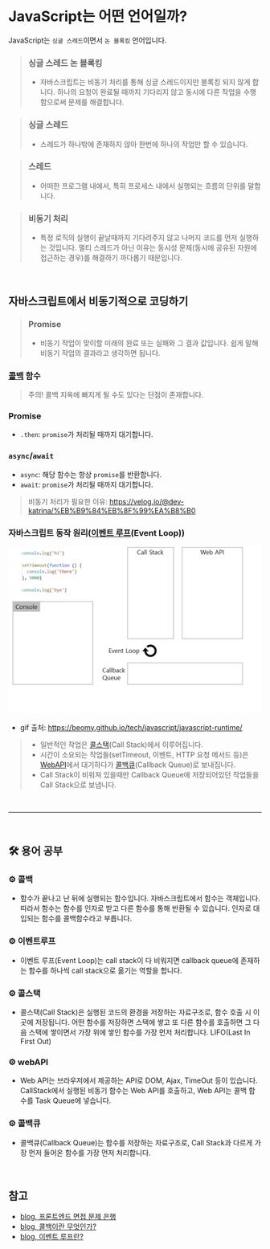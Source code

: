 # JavaScript는 어떤 언어일까?

JavaScript는 `싱글 스레드`이면서 `논 블록킹` 언어입니다.

> ### 싱글 스레드 논 블록킹
>
> - 자바스크립트는 비동기 처리를 통해 싱글 스레드이지만 블록킹 되지 않게 합니다.
>   하나의 요청이 완료될 때까지 기다리지 않고 동시에 다른 작업을 수행함으로써 문제를 해결합니다.

> ### 싱글 스레드
>
> - 스레드가 하나밖에 존재하지 않아 한번에 하나의 작업만 할 수 있습니다.

> ### 스레드
>
> - 어떠한 프로그램 내에서, 특히 프로세스 내에서 실행되는 흐름의 단위를 말합니다.

> ### 비동기 처리
>
> - 특정 로직의 실행이 끝날때까지 기다려주지 않고 나머지 코드를 먼저 실행하는 것입니다.
>   멀티 스레드가 아닌 이유는 동시성 문제(동시에 공유된 자원에 접근하는 경우)를 해결하기 까다롭기 때문입니다.

<br>

## 자바스크립트에서 비동기적으로 코딩하기

> ### Promise
>
> - 비동기 작업이 맞이할 미래의 완료 또는 실패와 그 결과 값입니다.
>   쉽게 말해 비동기 작업의 결과라고 생각하면 됩니다.

### [콜백](#gear-콜백) 함수

> 주의! 콜백 지옥에 빠지게 될 수도 있다는 단점이 존재합니다.

### Promise

- `.then`: `promise`가 처리될 때까지 대기합니다.

### `async`/`await`

- `async`: 해당 함수는 항상 `promise`를 반환합니다.
- `await`: `promise`가 처리될 때까지 대기합니다.

> 비동기 처리가 필요한 이유: https://velog.io/@dev-katrina/%EB%B9%84%EB%8F%99%EA%B8%B0

### 자바스크립트 동작 원리([이벤트 루프](#gear-이벤트루프)(Event Loop))

<img src="../../images/important-4/javascript.gif" width="600px">

- gif 출처: https://beomy.github.io/tech/javascript/javascript-runtime/

> - 일반적인 작업은 [콜스택](#gear-콜스택)(Call Stack)에서 이루어집니다.
> - 시간이 소요되는 작업들(setTimeout, 이벤트, HTTP 요청 메서드 등)은 [WebAPI](#gear-webapi)에서 대기하다가 [콜백큐](#gear-콜백큐)(Callback Queue)로 보내집니다.
> - Call Stack이 비워져 있을때만 Callback Queue에 저장되어있던 작업들을 Call Stack으로 보냅니다.

<br>

---

<br>

## :hammer_and_wrench: 용어 공부

### :gear: 콜백

- 함수가 끝나고 난 뒤에 실행되는 함수입니다. 자바스크립트에서 함수는 객체입니다. 따라서 함수는 함수를 인자로 받고 다른 함수를 통해 반환될 수 있습니다. 인자로 대입되는 함수를 콜백함수라고 부릅니다.

### :gear: 이벤트루프

- 이벤트 루프(Event Loop)는 call stack이 다 비워지면 callback queue에 존재하는 함수를 하나씩 call stack으로 옮기는 역할을 합니다.

### :gear: 콜스택

- 콜스택(Call Stack)은 실행된 코드의 환경을 저장하는 자료구조로, 함수 호출 시 이곳에 저장됩니다. 어떤 함수를 저장하면 스택에 쌓고 또 다른 함수를 호출하면 그 다음 스택에 쌓이면서 가장 위에 쌓인 함수를 가장 먼저 처리합니다. LIFO(Last In First Out)

### :gear: webAPI

- Web API는 브라우저에서 제공하는 API로 DOM, Ajax, TimeOut 등이 있습니다. CallStack에서 실행된 비동기 함수는 Web API를 호출하고, Web API는 콜백 함수를 Task Queue에 넣습니다.

### :gear: 콜백큐

- 콜백큐(Callback Queue)는 함수를 저장하는 자료구조로, Call Stack과 다르게 가장 먼저 들어온 함수를 가장 먼저 처리합니다.

<br>

## 참고

- [blog, 프론트엔드 면접 문제 은행](https://velog.io/@wkahd01/%ED%94%84%EB%A1%A0%ED%8A%B8%EC%97%94%EB%93%9C-%EB%A9%B4%EC%A0%91-%EB%AC%B8%EC%A0%9C-%EC%9D%80%ED%96%89-HTML-%EC%A7%88%EB%AC%B8-%EB%8B%B5%EB%B3%80#javascript%EB%8A%94-%EB%AC%B4%EC%8A%A8-%EC%96%B8%EC%96%B4%EC%9D%B8%EA%B0%80)
- [blog, 콜백이란 무엇인가?](https://medium.com/@flqjsl/%EC%BD%9C%EB%B0%B1%EC%9D%B4%EB%9E%80-%EB%AC%B4%EC%97%87%EC%9D%B8%EA%B0%80-56c26e1f1bc3)
- [blog, 이벤트 루프란?](https://intrepidgeeks.com/tutorial/javascript-what-is-an-active-loop)
